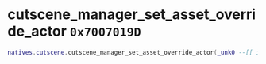 # cutscene_manager_set_asset_override_actor `0x7007019D`

```lua
natives.cutscene.cutscene_manager_set_asset_override_actor(_unk0 --[[ integer ]], _unk1 --[[ integer ]])
```